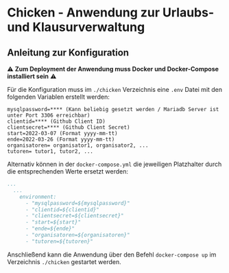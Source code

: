 # Chicken - Anwendung zur Urlaubs- und Klausurverwaltung

## Anleitung zur Konfiguration

:warning: **Zum Deployment der Anwendung muss Docker und Docker-Compose installiert sein** :warning:

Für die Konfiguration muss im `./chicken` Verzeichnis eine `.env` Datei mit den folgenden Variablen
erstellt werden:

```
mysqlpassword=**** (Kann beliebig gesetzt werden / Mariadb Server ist unter Port 3306 erreichbar)
clientid=**** (Github Client ID)
clientsecret=**** (Github Client Secret)
start=2022-03-07 (Format yyyy-mm-tt)
ende=2022-03-26 (Format yyyy-mm-tt)
organisatoren= organisator1, organisator2, ...
tutoren= tutor1, tutor2, ...
```

Alternativ können in der `docker-compose.yml` die jeweiligen Platzhalter durch die entsprechenden
Werte ersetzt werden:

```yaml
...
  ...
    environment:
      - "mysqlpassword=${mysqlpassword}"
      - "clientid=${clientid}"
      - "clientsecret=${clientsecret}"
      - "start=${start}"
      - "ende=${ende}"
      - "organisatoren=${organisatoren}"
      - "tutoren=${tutoren}"
```

Anschließend kann die Anwendung über den Befehl `docker-compose up` im Verzeichnis `./chicken`
gestartet werden.